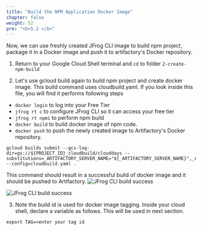 ```yaml
---
title: "Build the NPM Application Docker Image"
chapter: false
weight: 52
pre: "<b>5.2 </b>"
---
```


Now, we can use freshly created JFrog CLI image to build npm project, package it in a Docker image and push it to artifactory's Docker repository.

1. Return to your Google Cloud Shell terminal and `cd` to folder `2-create-npm-build`

2. Let's use gcloud build again to build npm project and create docker image. This build command uses cloudbuild.yaml. If you look inside this file, you will find it performs following steps
- `docker login` to log into your Free Tier
- `jfrog rt c` to configure JFrog CLI so it can access your free tier
- `jfrog rt npmi` to perform npm build
- `docker build` to build docker image of npm code.
- `docker push` to push the newly created image to Artifactory's Docker repository.

```
gcloud builds submit --gcs-log-dir=gs://${PROJECT_ID}_cloudbuild/clouddays --substitutions=_ARTIFACTORY_SERVER_NAME="${_ARTIFACTORY_SERVER_NAME}",_ARTIFACTORY_USER="${_ARTIFACTORY_USER}",_ARTIFACTORY_PASSWORD="${_ARTIFACTORY_PASSWORD}" --config=cloudbuild.yaml .
```

This command should result in a successful build of docker image and it should be pushed to Artifactory. 
![JFrog CLI build success](/images/gcp/build2_success1.png)

![JFrog CLI build success](/images/gcp/build2_success2.png)

3. Note the build id is used for docker image tagging. Inside your cloud shell, declare a variable as follows. This will be used in next section.

`export TAG=<enter your tag id`



